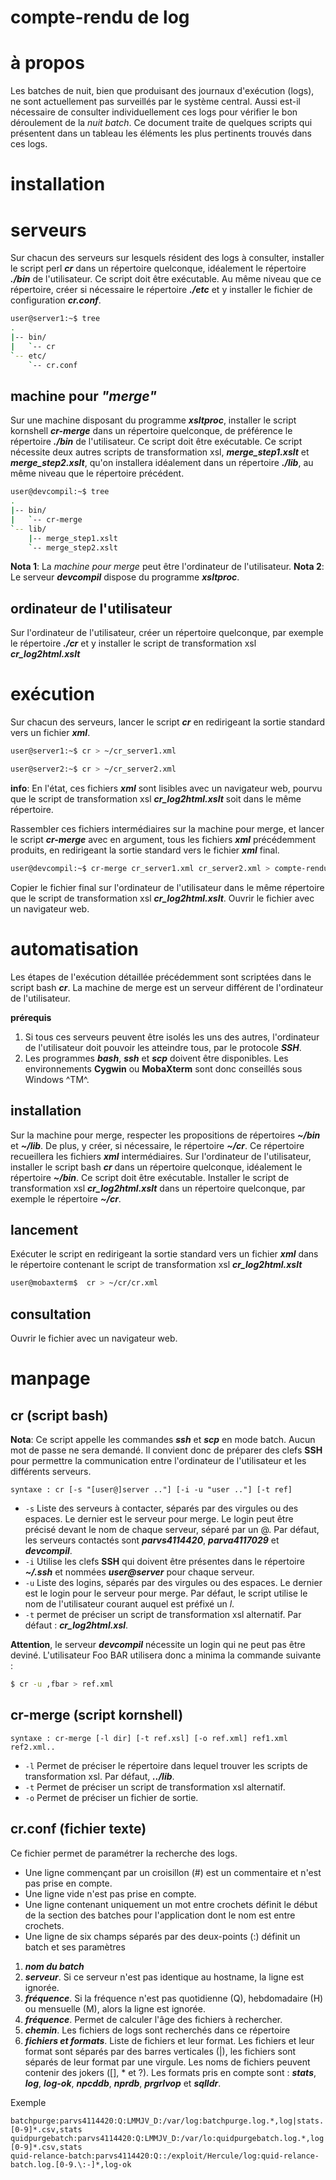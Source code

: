 compte-rendu de log
===================
# à propos
Les batches de nuit, bien que produisant des journaux d'exécution (logs), ne sont actuellement pas surveillés par le système central.
Aussi est-il nécessaire de consulter individuellement ces logs pour vérifier le bon déroulement de la *nuit batch*. 
Ce document traite de quelques scripts qui présentent dans un tableau les éléments les plus pertinents trouvés dans ces logs.

# installation

# serveurs
Sur chacun des serveurs sur lesquels résident des logs à consulter, installer le script perl ***cr*** dans un répertoire quelconque, idéalement le répertoire ***./bin*** de l'utilisateur. Ce script doit être exécutable.
Au même niveau que ce répertoire, créer si nécessaire le répertoire ***./etc*** et y installer le fichier de configuration ***cr.conf***.
```sh
user@server1:~$ tree
.
|-- bin/
|   `-- cr
`-- etc/
    `-- cr.conf
```

## machine pour *"merge"*
Sur une machine disposant du programme ***xsltproc***, installer le script kornshell ***cr-merge*** dans un répertoire quelconque, de préférence le répertoire ***./bin*** de l'utilisateur. Ce script doit être exécutable.
Ce script nécessite deux autres scripts de transformation xsl, ***merge_step1.xslt*** et ***merge_step2.xslt***, qu'on installera idéalement dans un répertoire ***./lib***, au même niveau que le répertoire précédent.

```sh
user@devcompil:~$ tree
.
|-- bin/
|   `-- cr-merge
`-- lib/
    |-- merge_step1.xslt
    `-- merge_step2.xslt
```
__Nota 1__: La *machine pour merge* peut être l'ordinateur de l'utilisateur.
__Nota 2__: Le serveur ***devcompil*** dispose du programme ***xsltproc***.

## ordinateur de l'utilisateur
Sur l'ordinateur de l'utilisateur, créer un répertoire quelconque, par exemple le répertoire ***./cr*** et y installer le 
script de transformation xsl ***cr_log2html.xslt***

# exécution
Sur chacun des serveurs, lancer le script ***cr*** en redirigeant la sortie standard vers un fichier ***xml***.
```sh
user@server1:~$ cr > ~/cr_server1.xml
```
```sh
user@server2:~$ cr > ~/cr_server2.xml
```

__info__: En l'état, ces fichiers ***xml*** sont lisibles avec un navigateur web, pourvu que le script de transformation xsl ***cr_log2html.xslt*** soit dans le même répertoire.

Rassembler ces fichiers intermédiaires sur la machine pour merge, et lancer le script ***cr-merge*** avec en argument, tous les fichiers ***xml*** précédemment produits, en redirigeant la sortie standard vers le fichier ***xml*** final.
```sh
user@devcompil:~$ cr-merge cr_server1.xml cr_server2.xml > compte-rendu.xml
```
Copier le fichier final sur l'ordinateur de l'utilisateur dans le même répertoire que le script de transformation xsl ***cr_log2html.xslt***.
Ouvrir le fichier avec un navigateur web.

# automatisation
Les étapes de l'exécution détaillée précédemment sont scriptées dans le script bash ***cr***.
La machine de merge est un serveur différent de l'ordinateur de l'utilisateur.

__prérequis__
1) Si tous ces serveurs peuvent être isolés les uns des autres, l'ordinateur de  l'utilisateur doit pouvoir les atteindre tous, par le protocole ***SSH***.
2) Les programmes ***bash***, ***ssh*** et ***scp*** doivent être disponibles. Les environnements **Cygwin** ou **MobaXterm** sont donc conseillés sous Windows ^TM^.
## installation
Sur la machine pour merge, respecter les propositions de répertoires ***~/bin*** et ***~/lib***.
De plus, y créer, si nécessaire, le répertoire ***~/cr***. Ce répertoire recueillera les fichiers ***xml*** intermédiaires.
Sur l'ordinateur de l'utilisateur, installer le script bash ***cr*** dans un répertoire quelconque, idéalement le répertoire ***~/bin***. Ce script doit être exécutable.
Installer le script de transformation xsl ***cr_log2html.xslt*** dans un répertoire quelconque, par exemple le répertoire ***~/cr***.

## lancement
Exécuter le script en redirigeant la sortie standard vers un fichier ***xml*** dans le répertoire contenant le script de transformation xsl ***cr_log2html.xslt*** 
```sh
user@mobaxterm$  cr > ~/cr/cr.xml
```
## consultation
Ouvrir le fichier avec un navigateur web.

# manpage

## cr (script bash)
__Nota__: Ce script appelle les commandes ***ssh*** et ***scp*** en mode batch. Aucun mot de passe ne sera demandé. Il convient donc de préparer des clefs **SSH** pour permettre la communication entre l'ordinateur de l'utilisateur et les différents serveurs.

`syntaxe : cr [-s "[user@]server .."] [-i -u "user .."] [-t ref]`
  * `-s`    Liste des serveurs à contacter, séparés par des virgules ou des espaces.
            Le dernier est le serveur pour merge. 
            Le login peut être précisé devant le nom de chaque serveur, séparé par un @.
            Par défaut, les serveurs contactés sont ***parvs4114420***, ***parva4117029*** et ***devcompil***.
  * `-i`    Utilise les clefs **SSH** qui doivent être présentes dans le répertoire ***~/.ssh*** et nommées ***user@server*** pour chaque serveur.
  * `-u`    Liste des logins, séparés par des virgules ou des espaces.
            Le dernier est le login pour le serveur pour merge.
            Par défaut, le script utilise le nom de l'utilisateur courant auquel est préfixé un *l*.
  * `-t`    permet de préciser un script de transformation xsl alternatif.
            Par défaut : ***cr_log2html.xsl***.
            
__Attention__, le serveur ***devcompil*** nécessite un login qui ne peut pas être deviné. L'utilisateur Foo BAR utilisera donc a minima la commande suivante :
```sh 
$ cr -u ,fbar > ref.xml
```
## cr-merge (script kornshell)
`syntaxe : cr-merge [-l dir] [-t ref.xsl] [-o ref.xml] ref1.xml ref2.xml..`
  * `-l`    Permet de préciser le répertoire dans lequel trouver les scripts de transformation xsl.
            Par défaut, ***.\./lib***.
  * `-t`    Permet de préciser un script de transformation xsl alternatif.
  * `-o`    Permet de préciser un fichier de sortie.

## cr.conf (fichier texte)
Ce fichier permet de paramétrer la recherche des logs.

* Une ligne commençant par un croisillon (#) est un commentaire et n'est pas prise en compte.
* Une ligne vide n'est pas prise en compte.
* Une ligne contenant uniquement un mot entre crochets définit le début de la section des batches pour l'application dont le nom est entre crochets.
* Une ligne de six champs séparés par des deux-points (:) définit un batch et ses paramètres
 1) ***nom du batch***
 2) ***serveur***. Si ce serveur n'est pas identique au hostname, la ligne est ignorée.
 3) ***fréquence***. Si la fréquence n'est pas quotidienne (Q), hebdomadaire (H) ou mensuelle (M), alors la ligne est ignorée.
 4) ***fréquence***. Permet de calculer l'âge des fichiers à rechercher.
 5) ***chemin***. Les fichiers de logs sont recherchés dans ce répertoire
 6) ***fichiers et formats***. Liste de fichiers et leur format. Les fichiers et leur format sont séparés par des barres verticales (|), les fichiers sont séparés de leur format par une virgule. Les noms de fichiers peuvent contenir des jokers ([], * et ?). Les formats pris en compte sont : ***stats***, ***log***, ***log-ok***, ***npcddb***, ***nprdb***, ***prgrlvop*** et ***sqlldr***.

Exemple
```[quid]
batchpurge:parvs4114420:Q:LMMJV_D:/var/log:batchpurge.log.*,log|stats.[0-9]*.csv,stats
quidpurgebatch:parvs4114420:Q:LMMJV_D:/var/lo:quidpurgebatch.log.*,log|stats.[0-9]*.csv,stats
quid-relance-batch:parvs4114420:Q::/exploit/Hercule/log:quid-relance-batch.log.[0-9.\:-]*,log-ok
```
